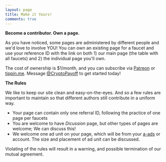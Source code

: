 ```yaml
---
layout: page
title: Make it Yours!
comments: true
---
```


**Become a contributor. Own a page.**

As you have noticed, some pages are administered by different people and we'd love to involve YOU! You can own an existing page for a faucet and use your reference ID with the link on both 1) our main page (the table with all faucets) and 2) the individual page you'll own.

The cost of ownership is $1/month, and you can subscribe via <a href="https://www.patreon.com/join/CryptoPayoff?" target="_blank">Patreon</a> or <a href="https://tippin.me/@CryptoPayoff" target="_blank">tippin.me</a>. Message <a href="https://twitter.com/CryptoPayoff" target="_blank">@CryptoPayoff</a> to get started today!

**The Rules**

We like to keep our site clean and easy-on-the-eyes. And so a few rules are important to maintain so that different authors still contribute in a uniform way.

- Your page can contain only one referral ID, following the practice of one page per faucets
- You are welcome to have <i>Dicussion</i> page, but other types of pages are welcome; We can discuss this!
- We welcome one ad unit on your page, which will be from your <a target="_blank" href='http://bit.ly/www-a-ads'>a-ads</a> or account. The size and placement of ad unit can be discussed.

Violating of the rules will result in a warning, and possible termination of our mutual agreement. 
